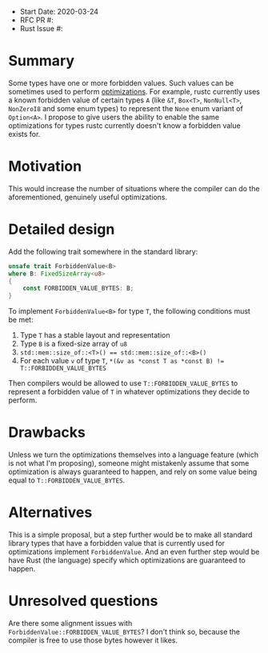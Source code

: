 - Start Date: 2020-03-24
- RFC PR #:
- Rust Issue #:

# Summary

Some types have one or more forbidden values. Such values can be sometimes used to perform [optimizations](https://github.com/rust-lang/rust/pull/45225). For example, rustc currently uses a known forbidden value of certain types `A` (like `&T`, `Box<T>`, `NonNull<T>`, `NonZeroI8` and some enum types) to represent the `None` enum variant of `Option<A>`. I propose to give users the ability to enable the same optimizations for types rustc currently doesn't know a forbidden value exists for.

# Motivation

This would increase the number of situations where the compiler can do the aforementioned, genuinely useful optimizations.

# Detailed design

Add the following trait somewhere in the standard library:
```rust
unsafe trait ForbiddenValue<B>
where B: FixedSizeArray<u8>
{
    const FORBIDDEN_VALUE_BYTES: B;
}
```

To implement `ForbiddenValue<B>` for type `T`, the following conditions must be met:
1) Type `T` has a stable layout and representation
2) Type `B` is a fixed-size array of `u8`
3) `std::mem::size_of::<T>() == std::mem::size_of::<B>()`
4) For each value `v` of type `T`, `*(&v as *const T as *const B) != T::FORBIDDEN_VALUE_BYTES`

Then compilers would be allowed to use `T::FORBIDDEN_VALUE_BYTES` to represent a forbidden value of `T` in whatever optimizations they decide to perform.

# Drawbacks

Unless we turn the optimizations themselves into a language feature (which is not what I'm proposing), someone might mistakenly assume that some optimization is always guaranteed to happen, and rely on some value being equal to `T::FORBIDDEN_VALUE_BYTES`.

# Alternatives

This is a simple proposal, but a step further would be to make all standard library types that have a forbidden value that is currently used for optimizations implement `ForbiddenValue`. And an even further step would be have Rust (the language) specify which optimizations are guaranteed to happen.

# Unresolved questions

Are there some alignment issues with `ForbiddenValue::FORBIDDEN_VALUE_BYTES`? I don't think so, because the compiler is free to use those bytes however it likes.
